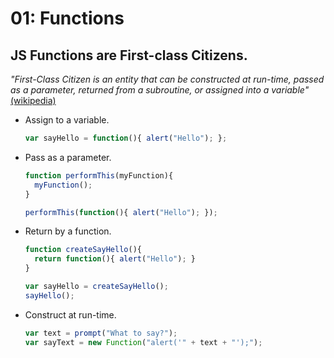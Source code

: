 # 01: Functions

## JS Functions are First-class Citizens.

*"First-Class Citizen is an entity that can be constructed at run-time, passed as a parameter, returned from a subroutine, or assigned into a variable"* [(wikipedia)](https://en.wikipedia.org/wiki/First-class_citizen)

- Assign to a variable.

  ```js
  var sayHello = function(){ alert("Hello"); };
  ```
  
- Pass as a parameter.

  ```js
  function performThis(myFunction){
    myFunction();
  }
  
  performThis(function(){ alert("Hello"); });
  ```

- Return by a function.

  ```js
  function createSayHello(){
    return function(){ alert("Hello"); }
  }
  
  var sayHello = createSayHello();
  sayHello();
  ```

- Construct at run-time.

  ```js
  var text = prompt("What to say?");
  var sayText = new Function("alert('" + text + "');");
  ```
